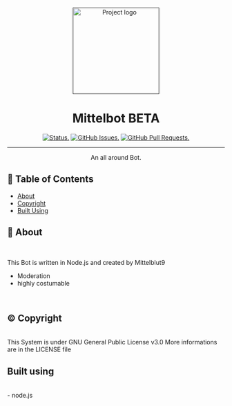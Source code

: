 <p align="center">
  <a href="" rel="noopener">
 <img width=auto height=200px src="#" alt="Project logo"></a>
</p>

<h1 align="center">Mittelbot BETA</h1>

<div align="center">

[![Status.](https://img.shields.io/badge/status-active-success.svg)]()
[![GitHub Issues.](https://img.shields.io/github/issues/Mittelblut9/Chilled-Sad-Discord-Bot.svg)](https://github.com/Mittelblut9/Chilled-Sad-Discord-Bot/issues)
[![GitHub Pull Requests.](https://img.shields.io/github/issues-pr/Mittelblut9/Chilled-Sad-Discord-Bot.svg)](https://github.com/Mittelblut9/Chilled-Sad-Discord-Bot/pulls)

</div>

---

<p align="center">An all around Bot.
    <br> 
</p>

## 📝 Table of Contents

- [About](#about)
- [Copyright](#copyright)
- [Built Using](#built_using)

## 🧐 About <a name = "about"></a>

<br>

This Bot is written in Node.js and created by Mittelblut9
- Moderation
- highly costumable

<br>

## &copy; Copyright <a name="copyright"></a>

<br>
This System is under GNU General Public License v3.0
More informations are in the LICENSE file

<br>

## Built using <a name="built_using"></a>
<br>
- node.js
